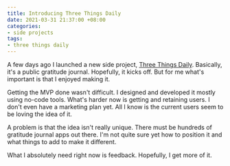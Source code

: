 ```yaml
---
title: Introducing Three Things Daily
date: 2021-03-31 21:37:00 +08:00
categories:
- side projects
tags:
- three things daily
---
```


A few days ago I launched a new side project, [Three Things Daily](https://threethingsdaily.xyz). Basically, it's a public gratitude journal. Hopefully, it kicks off. But for me what's important is that I enjoyed making it.

Getting the MVP done wasn't difficult. I designed and developed it mostly using no-code tools. What's harder now is getting and retaining users. I don't even have a marketing plan yet. All I know is the current users seem to be loving the idea of it.

A problem is that the idea isn't really unique. There must be hundreds of gratitude journal apps out there. I'm not quite sure yet how to position it and what things to add to make it different.

What I absolutely need right now is feedback. Hopefully, I get more of it.